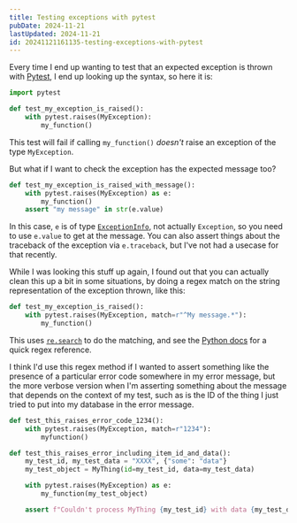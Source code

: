 ```yaml
---
title: Testing exceptions with pytest
pubDate: 2024-11-21
lastUpdated: 2024-11-21
id: 20241121161135-testing-exceptions-with-pytest
---
```


Every time I end up wanting to test that an expected exception is thrown with [Pytest](https://docs.pytest.org/en/latest/assert.html#assertions-about-expected-exceptions), I end up looking up the syntax, so here it is:

```python
import pytest

def test_my_exception_is_raised():
    with pytest.raises(MyException):
        my_function()
```

This test will fail if calling `my_function()` _doesn't_ raise an exception of the type `MyException`.

But what if I want to check the exception has the expected message too?

```python
def test_my_exception_is_raised_with_message():
    with pytest.raises(MyException) as e:
        my_function()
    assert "my message" in str(e.value)
```

In this case, `e` is of type [`ExceptionInfo`](https://docs.pytest.org/en/stable/reference.html#exceptioninfo), not actually `Exception`, so you need to use `e.value` to get at the message. You can also assert things about the traceback of the exception via `e.traceback`, but I've not had a usecase for that recently.

While I was looking this stuff up again, I found out that you can actually clean this up a bit in some situations, by doing a regex match on the string representation of the exception thrown, like this:

```python
def test_my_exception_is_raised():
    with pytest.raises(MyException, match=r"^My message.*"):
        my_function()
```

This uses [`re.search`](https://docs.python.org/3/library/re.html#re.Pattern.search) to do the matching, and see the [Python docs](https://docs.python.org/3/library/re.html#regular-expression-syntax) for a quick regex reference.

I think I'd use this regex method if I wanted to assert something like the presence of a particular error code somewhere in my error message, but the more verbose version when I'm asserting something about the message that depends on the context of my test, such as is the ID of the thing I just tried to put into my database in the error message.

```python
def test_this_raises_error_code_1234():
    with pytest.raises(MyException, match=r"1234"):
        myfunction()

def test_this_raises_error_including_item_id_and_data():
    my_test_id, my_test_data = "XXXX", {"some": "data"}
    my_test_object = MyThing(id=my_test_id, data=my_test_data)

    with pytest.raises(MyException) as e:
        my_function(my_test_object)

    assert f"Couldn't process MyThing {my_test_id} with data {my_test_data}!" in str(e.value)
```

